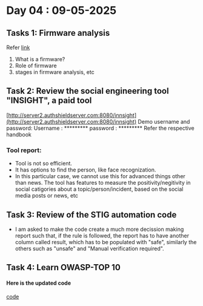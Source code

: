 # Day 04 : 09-05-2025

## Tasks 1: Firmware analysis
Refer [link](https://scriptingxss.gitbook.io/firmware-security-testing-methodology)
1. What is a firmware?
2. Role of firmware
3. stages in firmware analysis, etc

## Task 2: Review the social engineering tool "INSIGHT",  a paid tool
[http://server2.authshieldserver.com:8080/innsight](http://server2.authshieldserver.com:8080/innsight)
Demo username and password:
Username : *********
password : *********
Refer the respective handbook

### Tool report:
- Tool is not so efficient.
- It has options to find the person, like face recognization.
- In this particular case, we cannot use this for advanced things other than news. The tool has features to measure the positivity/negitivity in social catigories about a topic/person/incident, based on the social media posts or news, etc

## Task 3: Review of the STIG automation code
- I am asked to make the code create a much more decission making report such that, if the rule is followed, the report has to have another column called result, which has to be populated with "safe", similarly the others such as "unsafe" and "Manual verification required".

## Task 4: Learn OWASP-TOP 10

#### Here is the updated code

[code](./src/README.md)
